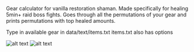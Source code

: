 Gear calculator for vanilla restoration shaman.
Made specifically for healing 5min+ raid boss fights. 
Goes through all the permutations of your gear and prints permutations with top healed amounts.


Type in available gear in data/text/items.txt
items.txt also has options

![alt text](https://github.com/Kvel2D/resto-gear-calculator/screen1.png "Screen 1")
![alt text](https://github.com/Kvel2D/resto-gear-calculator/screen2.png "Screen 2")

